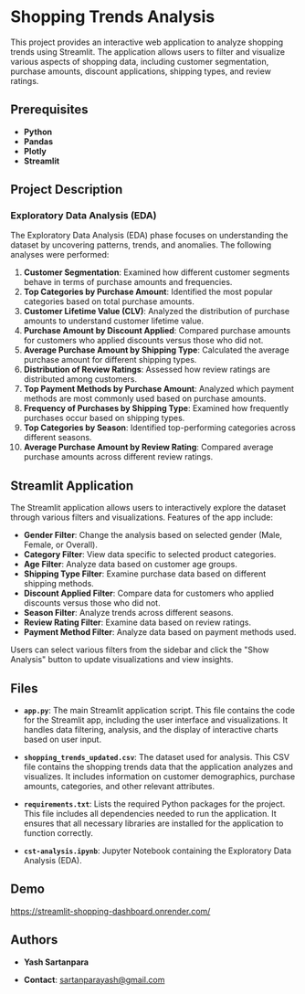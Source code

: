 
# Shopping Trends Analysis

This project provides an interactive web application to analyze shopping trends using Streamlit. The application allows users to filter and visualize various aspects of shopping data, including customer segmentation, purchase amounts, discount applications, shipping types, and review ratings.



## Prerequisites

- **Python**
- **Pandas**
- **Plotly**
- **Streamlit**
## Project Description
### Exploratory Data Analysis (EDA)
The Exploratory Data Analysis (EDA) phase focuses on understanding the dataset by uncovering patterns, trends, and anomalies. The following analyses were performed:

1. **Customer Segmentation**: Examined how different customer segments behave in terms of purchase amounts and frequencies.
2. **Top Categories by Purchase Amount**: Identified the most popular categories based on total purchase amounts.
3. **Customer Lifetime Value (CLV)**: Analyzed the distribution of purchase amounts to understand customer lifetime value.
4. **Purchase Amount by Discount Applied**: Compared purchase amounts for customers who applied discounts versus those who did not.
5. **Average Purchase Amount by Shipping Type**: Calculated the average purchase amount for different shipping types.
6. **Distribution of Review Ratings**: Assessed how review ratings are distributed among customers.
7. **Top Payment Methods by Purchase Amount**: Analyzed which payment methods are most commonly used based on purchase amounts.
8. **Frequency of Purchases by Shipping Type**: Examined how frequently purchases occur based on shipping types.
9. **Top Categories by Season**: Identified top-performing categories across different seasons.
10. **Average Purchase Amount by Review Rating**: Compared average purchase amounts across different review ratings.
## Streamlit Application
The Streamlit application allows users to interactively explore the dataset through various filters and visualizations. Features of the app include:

- **Gender Filter**: Change the analysis based on selected gender (Male, Female, or Overall).
- **Category Filter**: View data specific to selected product categories.
- **Age Filter**: Analyze data based on customer age groups.
- **Shipping Type Filter**: Examine purchase data based on different shipping methods.
- **Discount Applied Filter**: Compare data for customers who applied discounts versus those who did not.
- **Season Filter**: Analyze trends across different seasons.
- **Review Rating Filter**: Examine data based on review ratings.
- **Payment Method Filter**: Analyze data based on payment methods used.

Users can select various filters from the sidebar and click the "Show Analysis" button to update visualizations and view insights.


## Files

- **`app.py`**: The main Streamlit application script. This file contains the code for the Streamlit app, including the user interface and visualizations. It handles data filtering, analysis, and the display of interactive charts based on user input.

- **`shopping_trends_updated.csv`**: The dataset used for analysis. This CSV file contains the shopping trends data that the application analyzes and visualizes. It includes information on customer demographics, purchase amounts, categories, and other relevant attributes.

- **`requirements.txt`**: Lists the required Python packages for the project. This file includes all dependencies needed to run the application. It ensures that all necessary libraries are installed for the application to function correctly.

- **`cst-analysis.ipynb`**:  Jupyter Notebook containing the Exploratory Data Analysis (EDA).


## Demo

https://streamlit-shopping-dashboard.onrender.com/

## Authors

- **Yash Sartanpara**

- **Contact**: sartanparayash@gmail.com
